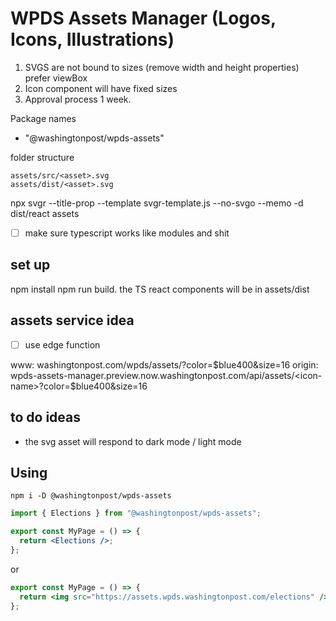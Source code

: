 # WPDS Assets Manager (Logos, Icons, Illustrations)

1. SVGS are not bound to sizes (remove width and height properties) prefer viewBox
2. Icon component will have fixed sizes
3. Approval process 1 week.

Package names

- "@washingtonpost/wpds-assets"

folder structure

```
assets/src/<asset>.svg
assets/dist/<asset>.svg
```

npx svgr --title-prop --template svgr-template.js --no-svgo --memo -d dist/react assets

- [ ] make sure typescript works like modules and shit

## set up

npm install
npm run build. the TS react components will be in assets/dist

## assets service idea

- [ ] use edge function

www: washingtonpost.com/wpds/assets/<icon-name>?color=$blue400&size=16
origin: wpds-assets-manager.preview.now.washingtonpost.com/api/assets/<icon-name>?color=$blue400&size=16

## to do ideas

- the svg asset will respond to dark mode / light mode

## Using

```
npm i -D @washingtonpost/wpds-assets
```

```jsx
import { Elections } from "@washingtonpost/wpds-assets";

export const MyPage = () => {
  return <Elections />;
};
```

or

```jsx
export const MyPage = () => {
  return <img src="https://assets.wpds.washingtonpost.com/elections" />;
};
```
